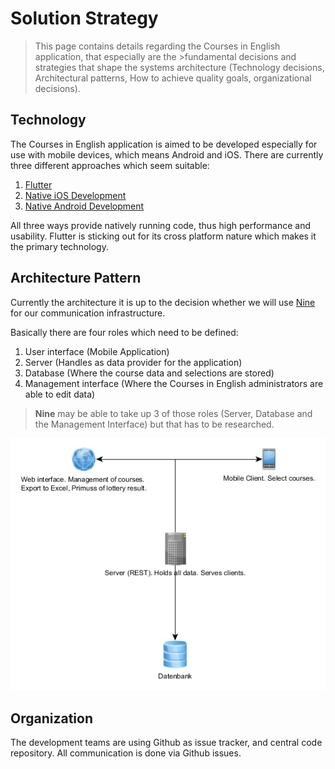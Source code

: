 # Solution Strategy

>This page contains details regarding the Courses in English application, that especially are the >fundamental decisions and strategies that shape the systems architecture (Technology decisions, Architectural patterns, How to achieve quality goals, organizational decisions).

## Technology

The Courses in English application is aimed to be developed especially for use with mobile devices, which means Android and iOS. There are currently three different approaches which seem suitable:
1. [Flutter](https://flutter.io/)
1. [Native iOS Development](https://developer.apple.com/)
1. [Native Android Development](https://developer.android.com/)

All three ways provide natively running code, thus high performance and usability. Flutter is sticking out for its cross platform nature which makes it the primary technology.

## Architecture Pattern

Currently the architecture it is up to the decision whether we will use [Nine](https://nine.wi.hm.edu/) for our communication infrastructure.

Basically there are four roles which need to be defined:
1. User interface (Mobile Application)
1. Server (Handles as data provider for the application)
1. Database (Where the course data and selections are stored)
1. Management interface (Where the Courses in English administrators are able to edit data)

>**Nine** may be able to take up 3 of those roles (Server, Database and the Management Interface) but that has to be researched.

![Overview](images/solution_strategy_overview.png)

## Organization

The development teams are using Github as issue tracker, and central code repository. All communication is done via Github issues.